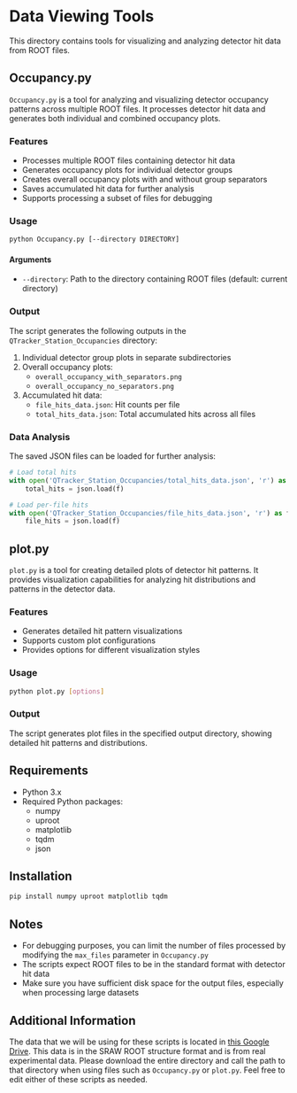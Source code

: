 # Data Viewing Tools

This directory contains tools for visualizing and analyzing detector hit data from ROOT files.

## Occupancy.py

`Occupancy.py` is a tool for analyzing and visualizing detector occupancy patterns across multiple ROOT files. It processes detector hit data and generates both individual and combined occupancy plots.

### Features
- Processes multiple ROOT files containing detector hit data
- Generates occupancy plots for individual detector groups
- Creates overall occupancy plots with and without group separators
- Saves accumulated hit data for further analysis
- Supports processing a subset of files for debugging

### Usage
```bash
python Occupancy.py [--directory DIRECTORY]
```

#### Arguments
- `--directory`: Path to the directory containing ROOT files (default: current directory)

### Output
The script generates the following outputs in the `QTracker_Station_Occupancies` directory:
1. Individual detector group plots in separate subdirectories
2. Overall occupancy plots:
   - `overall_occupancy_with_separators.png`
   - `overall_occupancy_no_separators.png`
3. Accumulated hit data:
   - `file_hits_data.json`: Hit counts per file
   - `total_hits_data.json`: Total accumulated hits across all files

### Data Analysis
The saved JSON files can be loaded for further analysis:
```python
# Load total hits
with open('QTracker_Station_Occupancies/total_hits_data.json', 'r') as f:
    total_hits = json.load(f)

# Load per-file hits
with open('QTracker_Station_Occupancies/file_hits_data.json', 'r') as f:
    file_hits = json.load(f)
```

## plot.py

`plot.py` is a tool for creating detailed plots of detector hit patterns. It provides visualization capabilities for analyzing hit distributions and patterns in the detector data.

### Features
- Generates detailed hit pattern visualizations
- Supports custom plot configurations
- Provides options for different visualization styles

### Usage
```bash
python plot.py [options]
```

### Output
The script generates plot files in the specified output directory, showing detailed hit patterns and distributions.

## Requirements
- Python 3.x
- Required Python packages:
  - numpy
  - uproot
  - matplotlib
  - tqdm
  - json

## Installation
```bash
pip install numpy uproot matplotlib tqdm
```

## Notes
- For debugging purposes, you can limit the number of files processed by modifying the `max_files` parameter in `Occupancy.py`
- The scripts expect ROOT files to be in the standard format with detector hit data
- Make sure you have sufficient disk space for the output files, especially when processing large datasets 

## Additional Information

The data that we will be using for these scripts is located in [this Google Drive](https://drive.google.com/drive/folders/1w2mU1nDPTJMfll2MEAYWxTa-N9PvQuhs?usp=share_link). This data is in the SRAW ROOT structure format and is from real experimental data. Please download the entire directory and call the path to that directory when using files such as `Occupancy.py` or `plot.py`. Feel free to edit either of these scripts as needed.